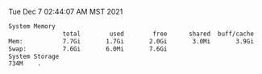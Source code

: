 Tue Dec  7 02:44:07 AM MST 2021
```bash
System Memory
               total        used        free      shared  buff/cache   available
Mem:           7.7Gi       1.7Gi       2.0Gi       3.0Mi       3.9Gi       5.4Gi
Swap:          7.6Gi       6.0Mi       7.6Gi
System Storage
734M	.
```
```bash
